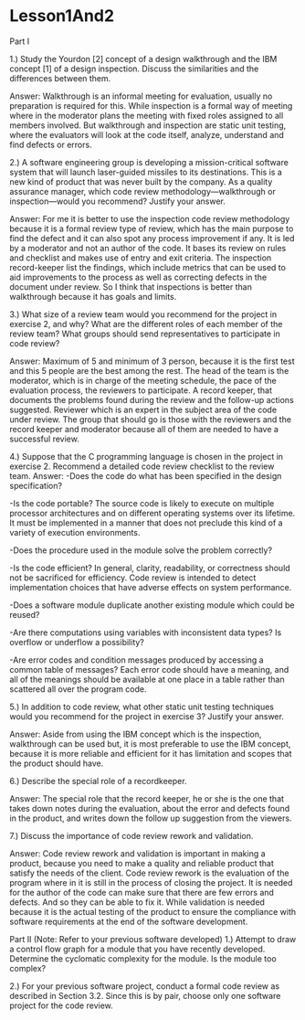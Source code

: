 # Lesson1And2

Part I

1.) Study the Yourdon [2] concept of a design walkthrough and the IBM concept [1] of a design inspection. Discuss the similarities and the differences between them.

 Answer: Walkthrough is an informal meeting for evaluation, usually no preparation is required for this. While inspection is a formal way of meeting where in the moderator plans the meeting with fixed roles assigned to all members involved. But walkthrough and inspection are static unit testing, where the evaluators will look at the code itself, analyze, understand and find defects or errors. 

2.) A software engineering group is developing a mission-critical software system that will launch laser-guided missiles to its destinations. This is a new kind of product that was never built by the company. As a quality assurance manager, which code review methodology—walkthrough or inspection—would you recommend? Justify your answer.

 Answer: For me it is better to use the inspection code review methodology because it is a formal review type of review, which has the main purpose to find the defect and it can also spot any process improvement if any. It is led by a moderator and not an author of the code. It bases its review on rules and checklist and makes use of entry and exit criteria. The inspection record-keeper list the findings, which include metrics that can  be used to aid improvements to  the process as well as correcting defects in the document under review. So I think that inspections is better than walkthrough because it has goals and limits.

3.) What size of a review team would you recommend for the project in exercise 2, and why? What are the different roles of each member of the review team? What groups should send representatives to participate in code review?

 Answer: Maximum of 5 and minimum of 3 person, because it is the first test and this 5 people are the best among the rest. The head of the team is the moderator, which is in charge of the meeting schedule, the pace of the evaluation process, the reviewers to participate. A record keeper, that documents the problems found during the review and the follow-up actions suggested. Reviewer which is an expert in the subject area of the code under review. The group that should go is those with the reviewers and the record keeper and moderator because all of them are needed to have a successful review.

4.) Suppose that the C programming language is chosen in the project in exercise 2. Recommend a detailed code review checklist to the review team.
 Answer:
-Does the code do what has been specified in the design specification?

-Is the code portable? The source code is likely to execute on multiple processor architectures and on different operating systems over its lifetime. It must be implemented in a manner that does not preclude this kind of a variety of execution environments.

-Does the procedure used in the module solve the problem correctly?

-Is the code efficient? In general, clarity, readability, or correctness should not be sacrificed for efficiency. Code review is intended to detect implementation choices that have adverse effects on system performance.

-Does a software module duplicate another existing module which could be reused?

-Are there computations using variables with inconsistent data types? Is overflow or underflow a possibility?

-Are error codes and condition messages produced by accessing a common table of messages? Each error code should have a meaning, and all of the meanings should be available at one place in a table rather than scattered all over the program code.

5.) In addition to code review, what other static unit testing techniques would you recommend for the project in exercise 3? Justify your answer.

Answer: Aside from using the IBM concept which is the inspection, walkthrough can be used but, it is most preferable to use the IBM concept, because it is more reliable and efficient for it has limitation and scopes that the product should have.

6.) Describe the special role of a recordkeeper.

Answer: The special role that the record keeper, he or she is the one that takes down notes during the evaluation, about the error and defects found in the product, and writes down the follow up suggestion  from the viewers.

7.) Discuss the importance of code review rework and validation.

Answer: Code review rework and validation is important in making a product, because you need to make a quality and reliable product that satisfy the needs of the client. Code review rework is the evaluation of the program where in it is still in the process of closing the project. It is needed for the author of the code can make sure that there are few errors and defects. And so they can be able to fix it. While validation is needed because it is the actual testing of the product to ensure the compliance with software requirements at the end of the software development.

Part II (Note: Refer to your previous software developed)
1.) Attempt to draw a control flow graph for a module that you have recently developed. Determine the cyclomatic complexity for the module. Is the module too complex?

2.) For your previous software project, conduct a formal code review as described in Section 3.2. Since this is by pair, choose only one software project for the code review.


